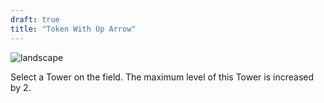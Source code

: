 ```yaml
---
draft: true
title: "Token With Up Arrow"
---
```


![landscape](/images/relics/spr_relic_21.png)


Select a Tower on the field. The maximum level of this Tower is increased by 2.
